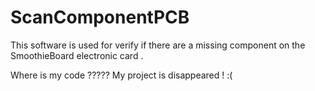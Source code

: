 ScanComponentPCB
================

This software is used for verify if there are a missing component on the SmoothieBoard electronic card .

Where is my code ????? My project is disappeared ! :(
